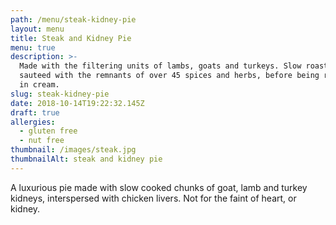```yaml
---
path: /menu/steak-kidney-pie
layout: menu
title: Steak and Kidney Pie
menu: true
description: >-
  Made with the filtering units of lambs, goats and turkeys. Slow roasted, then
  sauteed with the remnants of over 45 spices and herbs, before being rendered
  in cream.
slug: steak-kidney-pie
date: 2018-10-14T19:22:32.145Z
draft: true
allergies:
  - gluten free
  - nut free
thumbnail: /images/steak.jpg
thumbnailAlt: steak and kidney pie
---
```

A luxurious pie made with slow cooked chunks of goat, lamb and turkey kidneys, interspersed with chicken livers. Not for the faint of heart, or kidney.
